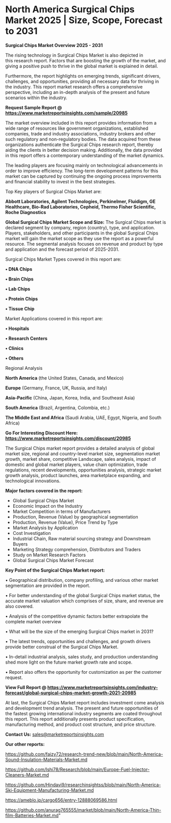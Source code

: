 # North America Surgical Chips Market 2025 | Size, Scope, Forecast to 2031

<Strong> Surgical Chips Market Overview 2025 - 2031</strong>

The rising technology in Surgical Chips Market is also depicted in this research report. Factors that are boosting the growth of the market, and giving a positive push to thrive in the global market is explained in detail.

Furthermore, the report highlights on emerging trends, significant drivers, challenges, and opportunities, providing all necessary data for thriving in the industry. This report market research offers a comprehensive perspective, including an in-depth analysis of the present and future scenarios within the industry.

<strong>Request Sample Report @ <a href=https://www.marketreportsinsights.com/sample/20985>https://www.marketreportsinsights.com/sample/20985</a></strong>

The market overview included in this report provides information from a wide range of resources like government organizations, established companies, trade and industry associations, industry brokers and other such regulatory and non-regulatory bodies. The data acquired from these organizations authenticate the Surgical Chips research report, thereby aiding the clients in better decision making. Additionally, the data provided in this report offers a contemporary understanding of the market dynamics.

The leading players are focusing mainly on technological advancements in order to improve efficiency. The long-term development patterns for this market can be captured by continuing the ongoing process improvements and financial stability to invest in the best strategies.

Top Key players of Surgical Chips Market are:

<strong>Abbott Laboratories, Agilent Technologies, Perkinelmer, Fluidigm, GE Healthcare, Bio-Rad Laboratories, Cepheid, Thermo Fisher Scientific, Roche Diagnostics</strong>

<strong><b>Global Surgical Chips Market Scope and Size:</b></strong>
The Surgical Chips market is declared segment by company, region (country), type, and application. Players, stakeholders, and other participants in the global Surgical Chips market will gain the market scope as they use the report as a powerful resource. The segmental analysis focuses on revenue and product by type and application and the forecast period of 2025-2031.

Surgical Chips Market Types covered in this report are:

<strong>• DNA Chips

• Brain Chips

• Lab Chips

• Protein Chips

• Tissue Chip</strong>

Market Applications covered in this report are:

<strong>• Hospitals

• Research Centers

• Clinics

• Others</strong> 

Regional Analysis

<strong>North America</strong> (the United States, Canada, and Mexico)

<strong>Europe</strong> (Germany, France, UK, Russia, and Italy)

<strong>Asia-Pacific</strong> (China, Japan, Korea, India, and Southeast Asia)

<strong>South America</strong> (Brazil, Argentina, Colombia, etc.)

<strong>The Middle East and Africa</strong> (Saudi Arabia, UAE, Egypt, Nigeria, and South Africa)

<strong>Go For Interesting Discount Here: <a href=https://www.marketreportsinsights.com/discount/20985>https://www.marketreportsinsights.com/discount/20985</a></strong>

The Surgical Chips market report provides a detailed analysis of global market size, regional and country-level market size, segmentation market growth, market share, competitive Landscape, sales analysis, impact of domestic and global market players, value chain optimization, trade regulations, recent developments, opportunities analysis, strategic market growth analysis, product launches, area marketplace expanding, and technological innovations.

<strong><b>Major factors covered in the report:</b></strong>
<ul>
  <li>Global Surgical Chips Market </li>
  <li>Economic Impact on the Industry</li>
  <li>Market Competition in terms of Manufacturers</li>
  <li>Production, Revenue (Value) by geographical segmentation</li>
  <li>Production, Revenue (Value), Price Trend by Type</li>
  <li>Market Analysis by Application</li>
  <li>Cost Investigation</li>
  <li>Industrial Chain, Raw material sourcing strategy and Downstream Buyers</li>
  <li>Marketing Strategy comprehension, Distributors and Traders</li>
  <li>Study on Market Research Factors</li>
  <li>Global Surgical Chips Market Forecast</li>
</ul>

<strong><b>Key Point of the Surgical Chips Market report:</b></strong>

• Geographical distribution, company profiling, and various other market segmentation are provided in the report.

• For better understanding of the global Surgical Chips market status, the accurate market valuation which comprises of size, share, and revenue are also covered.

• Analysis of the competitive dynamic factors better extrapolate the complete market overview

• What will be the size of the emerging Surgical Chips market in 2031?

• The latest trends, opportunities and challenges, and growth drivers provide better construal of the Surgical Chips Market.

• In-detail industrial analysis, sales study, and production understanding shed more light on the future market growth rate and scope.

• Report also offers the opportunity for customization as per the customer request.

<strong><b>View Full Report @ <a href=https://www.marketreportsinsights.com/industry-forecast/global-surgical-chips-market-growth-2021-20985>https://www.marketreportsinsights.com/industry-forecast/global-surgical-chips-market-growth-2021-20985</a></b></strong>


At last, the Surgical Chips Market report includes investment come analysis and development trend analysis. The present and future opportunities of the fastest growing international industry segments are coated throughout this report. This report additionally presents product specification, manufacturing method, and product cost structure, and price structure.

<strong>Contact Us:</strong>
sales@marketreportsinsights.com

<strong>Our other reports:</strong>

<a href=https://github.com/faizy72/research-trend-new/blob/main/North-America-Sound-Insulation-Materials-Market.md>https://github.com/faizy72/research-trend-new/blob/main/North-America-Sound-Insulation-Materials-Market.md</a>

<a href=https://github.com/Ishi78/Research/blob/main/Europe-Fuel-Injector-Cleaners-Market.md>https://github.com/Ishi78/Research/blob/main/Europe-Fuel-Injector-Cleaners-Market.md</a>

<a href=https://github.com/Hindavi9/researchinsightss/blob/main/North-America-Ski-Equipment-Manufacturing-Market.md>https://github.com/Hindavi9/researchinsightss/blob/main/North-America-Ski-Equipment-Manufacturing-Market.md</a>

<a href=https://ameblo.jp/cargo656/entry-12888069586.html>https://ameblo.jp/cargo656/entry-12888069586.html</a>

<a href=https://github.com/anurag765555/market/blob/main/North-America-Thin-film-Batteries-Market.md>https://github.com/anurag765555/market/blob/main/North-America-Thin-film-Batteries-Market.md</a>"
